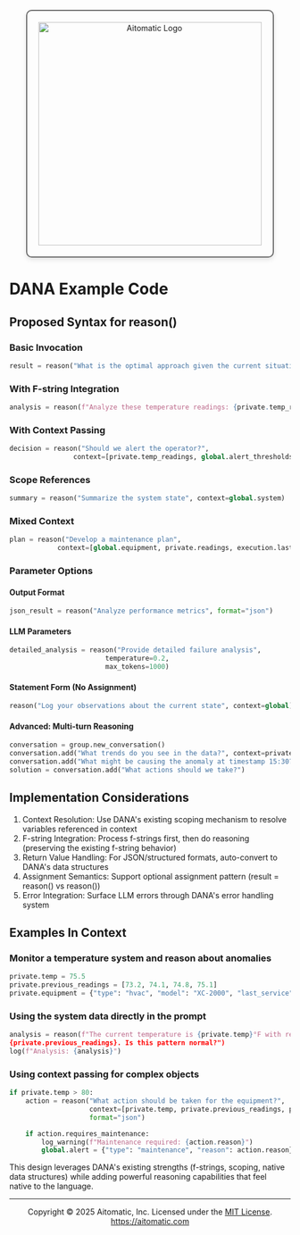 <p align="center">
  <img src="https://cdn.prod.website-files.com/62a10970901ba826988ed5aa/62d942adcae82825089dabdb_aitomatic-logo-black.png" alt="Aitomatic Logo" width="400" style="border: 2px solid #666; border-radius: 10px; padding: 20px; box-shadow: 0 4px 8px rgba(0,0,0,0.1);"/>
</p>

# DANA Example Code

## Proposed Syntax for reason()

### Basic Invocation

```python
result = reason("What is the optimal approach given the current situation?")
```

### With F-string Integration

```python
analysis = reason(f"Analyze these temperature readings: {private.temp_readings}")
```

### With Context Passing

```python
decision = reason("Should we alert the operator?",
                context=[private.temp_readings, global.alert_thresholds])
```

### Scope References

```python
summary = reason("Summarize the system state", context=global.system)
```

### Mixed Context

```python
plan = reason("Develop a maintenance plan",
            context=[global.equipment, private.readings, execution.last_error])
```

### Parameter Options

#### Output Format

```python
json_result = reason("Analyze performance metrics", format="json")
```

#### LLM Parameters

```python
detailed_analysis = reason("Provide detailed failure analysis",
                        temperature=0.2,
                        max_tokens=1000)
```

#### Statement Form (No Assignment)

```python
reason("Log your observations about the current state", context=global)
```

#### Advanced: Multi-turn Reasoning

```python
conversation = group.new_conversation()
conversation.add("What trends do you see in the data?", context=private.metrics)
conversation.add("What might be causing the anomaly at timestamp 15:30?")
solution = conversation.add("What actions should we take?")
```

## Implementation Considerations

1. Context Resolution: Use DANA's existing scoping mechanism to resolve variables referenced in context
2. F-string Integration: Process f-strings first, then do reasoning (preserving the existing f-string behavior)
3. Return Value Handling: For JSON/structured formats, auto-convert to DANA's data structures
4. Assignment Semantics: Support optional assignment pattern (result = reason() vs reason())
5. Error Integration: Surface LLM errors through DANA's error handling system

## Examples In Context

### Monitor a temperature system and reason about anomalies

```python
private.temp = 75.5
private.previous_readings = [73.2, 74.1, 74.8, 75.1]
private.equipment = {"type": "hvac", "model": "XC-2000", "last_service": "2025-03-15"}
```

### Using the system data directly in the prompt

```python
analysis = reason(f"The current temperature is {private.temp}°F with recent readings of
{private.previous_readings}. Is this pattern normal?")
log(f"Analysis: {analysis}")
```

### Using context passing for complex objects
```python
if private.temp > 80:
    action = reason("What action should be taken for the equipment?",
                    context=[private.temp, private.previous_readings, private.equipment],
                    format="json")

    if action.requires_maintenance:
        log_warning(f"Maintenance required: {action.reason}")
        global.alert = {"type": "maintenance", "reason": action.reason}
```

This design leverages DANA's existing strengths (f-strings, scoping, native data structures)
while adding powerful reasoning capabilities that feel native to the language.

---

<p align="center">
Copyright © 2025 Aitomatic, Inc. Licensed under the <a href="../LICENSE.md">MIT License</a>.
<br/>
<a href="https://aitomatic.com">https://aitomatic.com</a>
</p>
